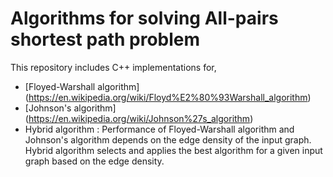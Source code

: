 # Algorithms for solving All-pairs shortest path problem

This repository includes C++ implementations for,

* [Floyed-Warshall algorithm] (https://en.wikipedia.org/wiki/Floyd%E2%80%93Warshall_algorithm)
* [Johnson's algorithm] (https://en.wikipedia.org/wiki/Johnson%27s_algorithm)
* Hybrid algorithm : Performance of Floyed-Warshall algorithm and Johnson's algorithm depends on the edge density of the input graph. Hybrid algorithm selects and applies the best algorithm for a given input graph based on the edge density. 


